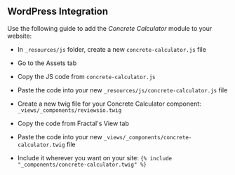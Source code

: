 ## WordPress Integration

Use the following guide to add the *Concrete Calculator* module to your website:

- In `_resources/js` folder, create a new `concrete-calculator.js` file

- Go to the Assets tab

- Copy the JS code from `concrete-calculator.js`

- Paste the code into your new `_resources/js/concrete-calculator.js` file

- Create a new twig file for your Concrete Calculator component: `_views/_components/reviewsio.twig`

- Copy the code from Fractal's View tab

- Paste the code into your new `_views/_components/concrete-calculator.twig` file

- Include it wherever you want on your site: `{% include "_components/concrete-calculator.twig" %}`